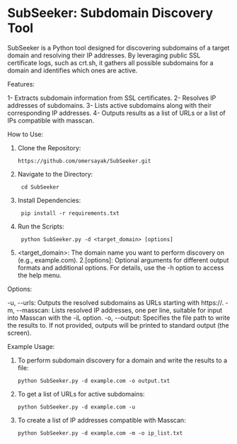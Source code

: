 # SubSeeker: Subdomain Discovery Tool

SubSeeker is a Python tool designed for discovering subdomains of a target domain and resolving their IP addresses. By leveraging public SSL certificate logs, such as crt.sh, it gathers all possible subdomains for a domain and identifies which ones are active.


Features:

1- Extracts subdomain information from SSL certificates.
2- Resolves IP addresses of subdomains.
3- Lists active subdomains along with their corresponding IP addresses.
4- Outputs results as a list of URLs or a list of IPs compatible with masscan.



How to Use:

 1. Clone the Repository:

        https://github.com/omersayak/SubSeeker.git

 2. Navigate to the Directory:

         cd SubSeeker
    
 3. Install Dependencies:

         pip install -r requirements.txt

 4. Run the Scripts:

         python SubSeeker.py -d <target_domain> [options]



1. <target_domain>: The domain name you want to perform discovery on (e.g., example.com).
2.[options]: Optional arguments for different output formats and additional options. For details, use the -h option to access the help menu.


Options:

-u, --urls: Outputs the resolved subdomains as URLs starting with https://.
-m, --masscan: Lists resolved IP addresses, one per line, suitable for input into Masscan with the -iL option.
-o, --output: Specifies the file path to write the results to. If not provided, outputs will be printed to standard output (the screen).

Example Usage:

1. To perform subdomain discovery for a domain and write the results to a file:

       python SubSeeker.py -d example.com -o output.txt
   
2. To get a list of URLs for active subdomains:

       python SubSeeker.py -d example.com -u
   
3. To create a list of IP addresses compatible with Masscan:

       python SubSeeker.py -d example.com -m -o ip_list.txt



